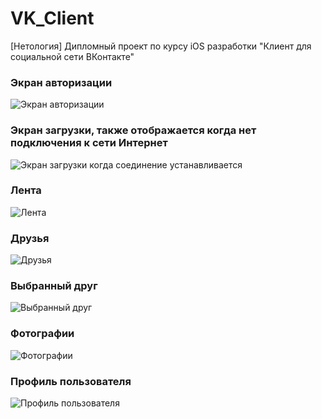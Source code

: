 # VK_Client
[Нетология] Дипломный проект по курсу iOS разработки "Клиент для социальной сети ВКонтакте"

### Экран авторизации

![](/Screens/AuthScreen.png "Экран авторизации")

### Экран загрузки, также отображается когда нет подключения к сети Интернет

![](/Screens/LoadingScreen.png "Экран загрузки когда соединение устанавливается")

### Лента

![](/Screens/FeedScreen.png "Лента")

### Друзья

![](/Screens/FriendsScreen.png "Друзья")

### Выбранный друг

![](/Screens/FriendScreen.png "Выбранный друг")

### Фотографии

![](/Screens/PhotosScreen.png "Фотографии")

### Профиль пользователя

![](/Screens/ProfileScreen.png "Профиль пользователя")